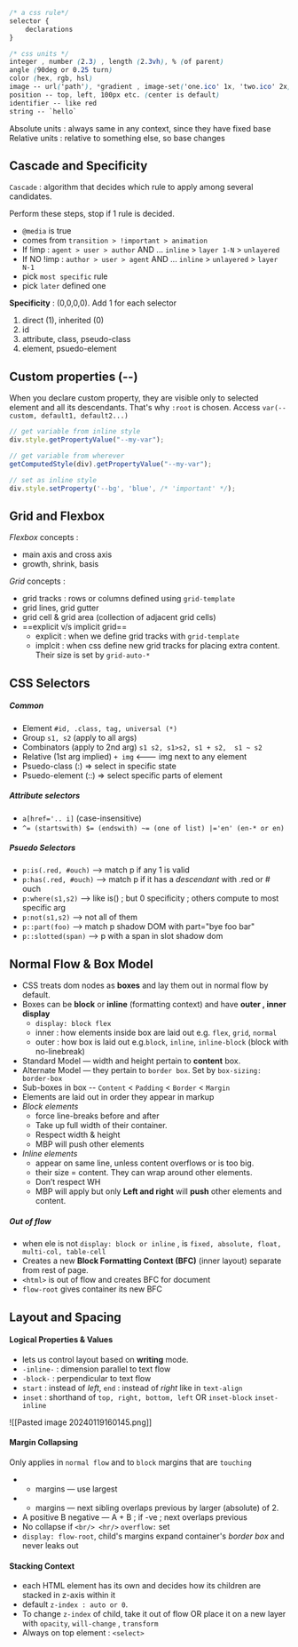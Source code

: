
```css
/* a css rule*/
selector {
	declarations
}
```

```css
/* css units */
integer , number (2.3) , length (2.3vh), % (of parent)
angle (90deg or 0.25 turn)
color (hex, rgb, hsl)
image -- url('path'), *gradient , image-set('one.ico' 1x, 'two.ico' 2x)
position -- top, left, 100px etc. (center is default)
identifier -- like red
string -- `hello`
```

Absolute units : always same in any context, since they have fixed base
Relative units : relative to something else, so base changes

## Cascade and Specificity

`Cascade` : algorithm that decides which rule to apply among several candidates.

Perform these steps, stop if 1 rule is decided.
- `@media` is true 
- comes from `transition > !important > animation` 
- If !imp : `agent > user > author` AND ... `inline` > `layer 1-N` > `unlayered`
- If NO !imp : `author > user > agent` AND ... `inline` > `unlayered` > `layer N-1`
- pick `most specific` rule
- pick `later` defined one

**Specificity** : (0,0,0,0). Add 1 for each selector
  1. direct (1), inherited (0)
  2. id 
  3. attribute, class, pseudo-class
  4. element, psuedo-element

## Custom properties (--)

When you declare custom property, they are visible only to selected element and all its descendants. That's why `:root` is chosen.  Access `var(--custom, default1, default2...)`

```js
// get variable from inline style
div.style.getPropertyValue("--my-var");

// get variable from wherever
getComputedStyle(div).getPropertyValue("--my-var");

// set as inline style 
div.style.setProperty('--bg', 'blue', /* 'important' */);
```

## Grid and Flexbox

_Flexbox_ concepts :
  - main axis and cross axis
  - growth, shrink, basis

_Grid_ concepts :
 - grid tracks : rows or columns defined using `grid-template` 
 - grid lines,  grid gutter
 - grid cell & grid area (collection of adjacent grid cells)
 - ==explicit v/s implicit grid==
   - explicit : when we define grid tracks with `grid-template`
   - implcit : when css define new grid tracks for placing extra content. Their size is set by `grid-auto-*`

## CSS Selectors

##### Common
- Element `#id, .class, tag, universal (*)`
- Group `s1, s2` (apply to all args)
- Combinators (apply to 2nd arg) `s1 s2, s1>s2, s1 + s2,  s1 ~ s2`  
- Relative (1st arg implied)  `+ img`  <--- img next to any element
- Psuedo-class (:) => select in specific state
- Psuedo-element (::) => select specific parts of element
##### Attribute selectors
- `a[href='.. i]` (case-insensitive)
- `^= (startswith) $= (endswith) ~= (one of list) |='en' (en-* or en)`

##### Psuedo Selectors
- `p:is(.red, #ouch)` --> match p if any 1 is valid 
- `p:has(.red, #ouch)` --> match p if it has a *descendant* with .red or # ouch
- `p:where(s1,s2)` --> like is() ; but 0 specificity ; others compute to most specific arg
- `p:not(s1,s2)` --> not all of them
- `p::part(foo)`  --> match p shadow DOM with part="bye foo bar"
- `p::slotted(span)` --> p with a span in slot shadow dom

## Normal Flow & Box Model

- CSS treats dom nodes as **boxes** and lay them out in normal flow by default. 
- Boxes can be **block** or **inline**  (formatting context) and have **outer , inner display**  
	- `display: block flex`
	-  inner : how elements inside box are laid out e.g. `flex`, `grid`, `normal`
	- outer : how box is laid out e.g.`block`, `inline`, `inline-block` (block with no-linebreak)
- Standard Model — width and height pertain to **content** box.
- Alternate Model — they pertain to `border box`. Set by `box-sizing: border-box`
- Sub-boxes in box -- `Content` < `Padding` < `Border` < `Margin`
- Elements are laid out in order they appear in markup
- *Block elements*
    - force line-breaks before and after
    - Take up full width of their container.
    - Respect width & height
    - MBP will push other elements
- *Inline elements*
    - appear on same line, unless content overflows or is too big.
    - their size = content. They can wrap around other elements.
    - Don’t respect WH
    - MBP will apply but only **Left and right** will **push** other elements and content.

##### Out of flow
- when ele is not `display: block or inline` , is `fixed, absolute, float, multi-col, table-cell`
- Creates a new **Block Formatting Context (BFC)** (inner layout) separate from rest of page. 
- `<html>` is out of flow and creates BFC for document
- `flow-root` gives container its new BFC

## Layout and Spacing

#### Logical Properties & Values
- lets us control layout based on **writing** mode.
- `-inline-` : dimension parallel to text flow 
- `-block-` :  perpendicular to text flow 
- `start` : instead of *left*, `end` : instead of *right* like in `text-align`
- `inset` : shorthand of `top, right, bottom, left`  OR `inset-block` `inset-inline`

![[Pasted image 20240119160145.png]]

#### Margin Collapsing
Only applies in `normal flow` and to `block` margins that are `touching`
- + margins — use largest
- - margins — next sibling overlaps previous by larger (absolute) of 2.
- A positive B negative — A + B ; if -ve ; next overlaps previous
- No collapse if `<br/> <hr/>` `overflow:` set
- `display: flow-root`, child's margins expand container's *border box* and never leaks out

#### Stacking Context
- each HTML element has its own and decides how its children are stacked in z-axis within it
- default `z-index : auto or 0`.  
- To change `z-index` of child, take it out of flow OR place it on a new layer with `opacity`, `will-change` , `transform` 
- Always on top element : `<select>`